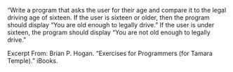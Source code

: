 “Write a program that asks the user for their age and compare it to the legal driving age of sixteen. If the user is sixteen or older, then the program should display “You are old enough to legally drive.” If the user is under sixteen, the program should display “You are not old enough to legally drive.”

Excerpt From: Brian P. Hogan. “Exercises for Programmers (for Tamara Temple).” iBooks. 
